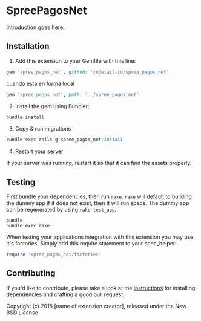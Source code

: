 SpreePagosNet
=============

Introduction goes here.

## Installation

1. Add this extension to your Gemfile with this line:
  ```ruby
  gem 'spree_pagos_net', github: 'codetail-io/spree_pagos_net'
  ```
  cuando esta en forma local
  ```ruby
  gem 'spree_pagos_net', path: '../spree_pagos_net'
  ```



2. Install the gem using Bundler:
  ```ruby
  bundle install
  ```

3. Copy & run migrations
  ```ruby
  bundle exec rails g spree_pagos_net:install
  ```

4. Restart your server

  If your server was running, restart it so that it can find the assets properly.

## Testing

First bundle your dependencies, then run `rake`. `rake` will default to building the dummy app if it does not exist, then it will run specs. The dummy app can be regenerated by using `rake test_app`.

```shell
bundle
bundle exec rake
```

When testing your applications integration with this extension you may use it's factories.
Simply add this require statement to your spec_helper:

```ruby
require 'spree_pagos_net/factories'
```


## Contributing

If you'd like to contribute, please take a look at the
[instructions](CONTRIBUTING.md) for installing dependencies and crafting a good
pull request.

Copyright (c) 2018 [name of extension creator], released under the New BSD License
